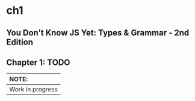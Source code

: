 # ch1

## You Don't Know JS Yet: Types & Grammar - 2nd Edition

## Chapter 1: TODO

| NOTE: |
| :--- |
| Work in progress |

